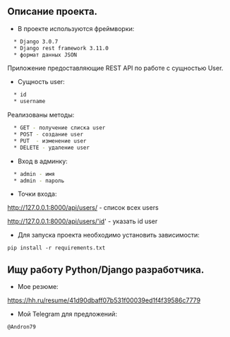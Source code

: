 ## Описание проекта.

*  В проекте используются фреймворки:
```bash
  * Django 3.0.7
  * Django rest framework 3.11.0
  * формат данных JSON
 ``` 
Приложение предоставляющие REST API по работе с сущностью User.

*  Сущность user:
```bash
  * id
  * username
 ``` 
Реализованы методы:

```bash
  * GET - получение слиска user
  * POST - создание user
  * PUT  - изменение user
  * DELETE - удаление user
 ``` 
 * Вход в админку:

```bash
  * admin - имя 
  * admin - пароль
 ``` 
*  Точки входа:

  http://127.0.0.1:8000/api/users/   - список всех users
  
  http://127.0.0.1:8000/api/users/'id' -  указать id user 
  
  
* Для запуска проекта необходимо установить зависимости:
```
pip install -r requirements.txt
```


## Ищу работу Python/Django разработчика.
* Мое резюме:

https://hh.ru/resume/41d90dbaff07b531f00039ed1f4f39586c7779
* Мой Telegram для предложений:
```bash 
@Andron79
```
